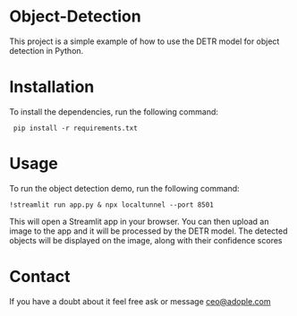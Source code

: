# Object-Detection
This project is a simple example of how to use the DETR model for object detection in Python.

# Installation
To install the dependencies, run the following command:

     pip install -r requirements.txt
     
# Usage

To run the object detection demo, run the following command:

    !streamlit run app.py & npx localtunnel --port 8501

This will open a Streamlit app in your browser. You can then upload an image to the app and it will be processed by the DETR model. The detected objects will be displayed on the image, along with their confidence scores

# Contact

If you have a doubt about it feel free ask or message ceo@adople.com
